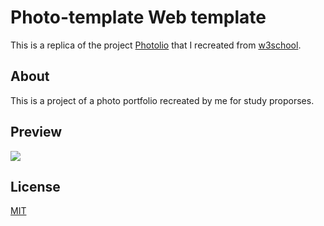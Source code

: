 # Photo-template Web template
 
 This is a replica of the project [Photolio](https://www.w3schools.com/w3css/tryit.asp?filename=tryw3css_templates_photo&stacked=h) that I recreated from [w3school](https://www.w3schools.com/default.asp).

## About 
 
 This is a project of a photo portfolio recreated by me for study proporses.

## Preview

 ![](_img/readme-img-desktop.gif)

## License

 [MIT](https://choosealicense.com/licenses/mit/)
